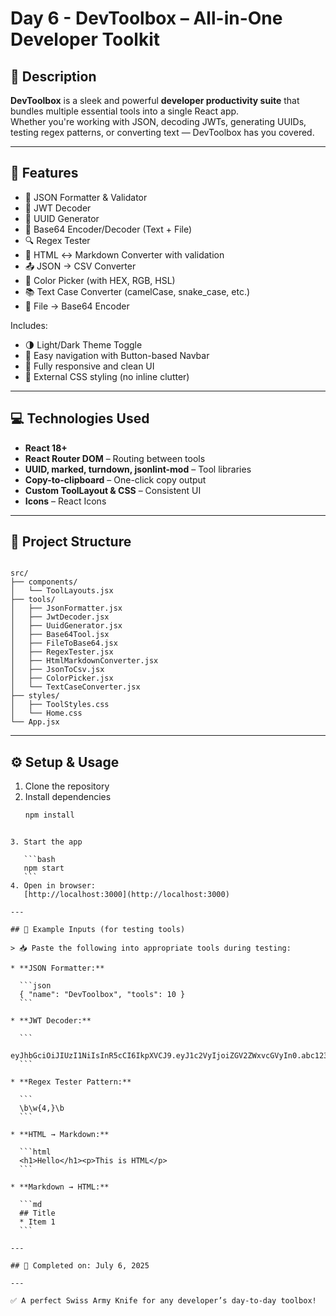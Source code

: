 
# Day 6 - DevToolbox – All-in-One Developer Toolkit

## 📝 Description
**DevToolbox** is a sleek and powerful **developer productivity suite** that bundles multiple essential tools into a single React app.  
Whether you're working with JSON, decoding JWTs, generating UUIDs, testing regex patterns, or converting text — DevToolbox has you covered.

---

## 🚀 Features

- 🧩 JSON Formatter & Validator  
- 🔐 JWT Decoder  
- 🔑 UUID Generator  
- 🧪 Base64 Encoder/Decoder (Text + File)  
- 🔍 Regex Tester  
- 🧾 HTML ↔ Markdown Converter with validation  
- 📤 JSON → CSV Converter  
- 🎨 Color Picker (with HEX, RGB, HSL)  
- 📚 Text Case Converter (camelCase, snake_case, etc.)  
- 📁 File → Base64 Encoder  

Includes:

- 🌗 Light/Dark Theme Toggle  
- 🔗 Easy navigation with Button-based Navbar  
- 📱 Fully responsive and clean UI  
- 💾 External CSS styling (no inline clutter)

---

## 💻 Technologies Used

- **React 18+**  
- **React Router DOM** – Routing between tools  
- **UUID, marked, turndown, jsonlint-mod** – Tool libraries  
- **Copy-to-clipboard** – One-click copy output  
- **Custom ToolLayout & CSS** – Consistent UI  
- **Icons** – React Icons

---

## 🧭 Project Structure

```

src/
├── components/
│   └── ToolLayouts.jsx
├── tools/
│   ├── JsonFormatter.jsx
│   ├── JwtDecoder.jsx
│   ├── UuidGenerator.jsx
│   ├── Base64Tool.jsx
│   ├── FileToBase64.jsx
│   ├── RegexTester.jsx
│   ├── HtmlMarkdownConverter.jsx
│   ├── JsonToCsv.jsx
│   ├── ColorPicker.jsx
│   └── TextCaseConverter.jsx
├── styles/
│   ├── ToolStyles.css
│   └── Home.css
└── App.jsx

````

---

## ⚙️ Setup & Usage

1. Clone the repository  
2. Install dependencies  
   ```bash
   npm install
````

3. Start the app

   ```bash
   npm start
   ```
4. Open in browser:
   [http://localhost:3000](http://localhost:3000)

---

## 🧠 Example Inputs (for testing tools)

> 📥 Paste the following into appropriate tools during testing:

* **JSON Formatter:**

  ```json
  { "name": "DevToolbox", "tools": 10 }
  ```

* **JWT Decoder:**

  ```
  eyJhbGciOiJIUzI1NiIsInR5cCI6IkpXVCJ9.eyJ1c2VyIjoiZGV2ZWxvcGVyIn0.abc123
  ```

* **Regex Tester Pattern:**

  ```
  \b\w{4,}\b
  ```

* **HTML → Markdown:**

  ```html
  <h1>Hello</h1><p>This is HTML</p>
  ```

* **Markdown → HTML:**

  ```md
  ## Title  
  * Item 1  
  ```

---

## 📌 Completed on: July 6, 2025

---

✅ A perfect Swiss Army Knife for any developer’s day-to-day toolbox!

